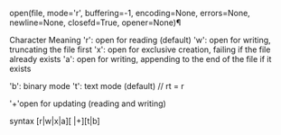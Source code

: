  open(file, mode='r', buffering=-1, encoding=None, errors=None, newline=None, closefd=True, opener=None)¶


Character Meaning
'r': open for reading (default)
'w': open for writing, truncating the file first
'x': open for exclusive creation, failing if the file already exists
'a': open for writing, appending to the end of the file if it exists

'b': binary mode
't': text mode (default)  // rt = r

'+'open for updating (reading and writing)

syntax 
    [r|w|x|a][ |+][t|b]
